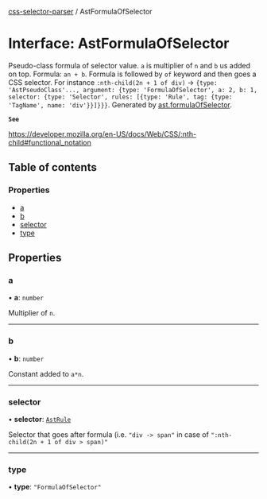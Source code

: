 [css-selector-parser](../README.md) / AstFormulaOfSelector

# Interface: AstFormulaOfSelector

Pseudo-class formula of selector value. `a` is multiplier of `n` and `b` us added on top. Formula: `an + b`.
Formula is followed by `of` keyword and then goes a CSS selector.
For instance `:nth-child(2n + 1 of div)` ->
`{type: 'AstPseudoClass'..., argument: {type: 'FormulaOfSelector', a: 2, b: 1, selector: {type: 'Selector', rules: [{type: 'Rule', tag: {type: 'TagName', name: 'div'}}]}}}`.
Generated by [ast.formulaOfSelector](AstFactory.md#formulaofselector).

**`See`**

https://developer.mozilla.org/en-US/docs/Web/CSS/:nth-child#functional_notation

## Table of contents

### Properties

- [a](AstFormulaOfSelector.md#a)
- [b](AstFormulaOfSelector.md#b)
- [selector](AstFormulaOfSelector.md#selector)
- [type](AstFormulaOfSelector.md#type)

## Properties

### a

• **a**: `number`

Multiplier of `n`.

___

### b

• **b**: `number`

Constant added to `a*n`.

___

### selector

• **selector**: [`AstRule`](AstRule.md)

Selector that goes after formula (i.e. `"div -> span"` in case of `":nth-child(2n + 1 of div > span)"`

___

### type

• **type**: ``"FormulaOfSelector"``
